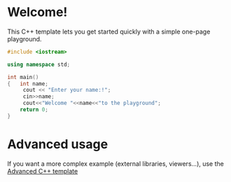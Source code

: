 # Welcome!

This C++ template lets you get started quickly with a simple one-page playground.

```C++ runnable
#include <iostream>

using namespace std;

int main() 
{   int name;
     cout << "Enter your name:!";
     cin>>name;
     cout<<"Welcome "<<name<<"to the playground";
    return 0;
}
```

# Advanced usage

If you want a more complex example (external libraries, viewers...), use the [Advanced C++ template](https://tech.io/select-repo/598)
